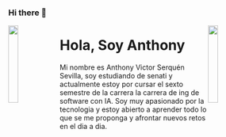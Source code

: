 ### Hi there 👋


<img align='left' src='https://c.tenor.com/KDa_fSsIkgAAAAAi/konoshuba-aqua.gif' width='20%'>
<img align='right' src='https://acegif.com/wp-content/uploads/2020/b72nv6/evrbddancen0w-59.gif' width='20%'>

# Hola, Soy Anthony
<!-- **AvisSHACk/avisshack** -->
Mi nombre es Anthony Victor Serquén Sevilla, soy estudiando de senati y actualmente estoy por cursar el sexto semestre de la carrera la carrera de ing de software con IA. Soy muy apasionado por la tecnologia y estoy abierto a aprender todo lo que se me proponga y afrontar nuevos retos en el dia a dia.

<!-- Here are some ideas to get you started:

- 🔭 I’m currently working on ...
- 🌱 I’m currently learning ...
- 👯 I’m looking to collaborate on ...
- 🤔 I’m looking for help with ...
- 💬 Ask me about ...
- 📫 How to reach me: ...
- 😄 Pronouns: ...
- ⚡ Fun fact: ...

 -->
